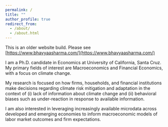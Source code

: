 ```yaml
---
permalink: /
title: ""
author_profile: true
redirect_from: 
  - /about/
  - /about.html
---
```


This is an older website build. Please see [https://www.bhavyaasharma.com/](https://www.bhavyaasharma.com/)

I am a Ph.D. candidate in Economics at University of California, Santa Cruz. My primary fields of interest are Macroeconomics and Financial Economics, with a focus on climate change.

My research is focused on how firms, households, and financial institutions make decisions regarding climate risk mitigation and adaptation in the context of (i) lack of information about climate change and (ii) behavioral biases such as under-reaction in response to available information.

I am also interested in leveraging increasingly available microdata across developed and emerging economies to inform macroeconomic models of labor market outcomes and firm expectations.

